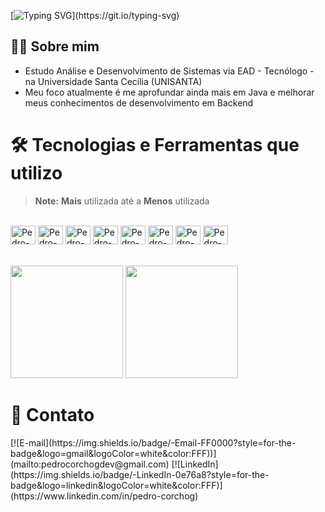 [![Typing SVG](https://readme-typing-svg.demolab.com?font=Fira+Code&size=18&duration=7000&pause=1000&color=F7F7F7&random=false&width=435&lines=Olá,+eu+sou+o+Pedro+Dias+,+Bem+vindo+ao+meu+perfil!)](https://git.io/typing-svg)

## 🙋‍♂️ Sobre mim
- Estudo Análise e Desenvolvimento de Sistemas via EAD - Tecnólogo - na Universidade Santa Cecília (UNISANTA)
- Meu foco atualmente é me aprofundar ainda mais em Java e melhorar meus conhecimentos de desenvolvimento em Backend

# 🛠️ Tecnologias e Ferramentas que utilizo
> **Note:** **Mais** utilizada até a **Menos** utilizada

<div style="display: inline_block"><br>
  <img align="center" height="30" width="40" alt="Pedro-git" src="https://cdn.jsdelivr.net/gh/devicons/devicon@latest/icons/git/git-original.svg" />
  <img align="center" height="30" width="40" alt="Pedro-java" src="https://cdn.jsdelivr.net/gh/devicons/devicon@latest/icons/java/java-original.svg" />
  <img align="center" height="30" width="40" alt="Pedro-html5" src="https://cdn.jsdelivr.net/gh/devicons/devicon@latest/icons/html5/html5-original.svg" />
  <img align="center" height="30" width="40" alt="Pedro-css3" src="https://cdn.jsdelivr.net/gh/devicons/devicon@latest/icons/css3/css3-original.svg" />
  <img align="center" height="30" width="40" alt="Pedro-typescript" src="https://cdn.jsdelivr.net/gh/devicons/devicon@latest/icons/typescript/typescript-original.svg" />
  <img align="center" height="30" width="40" alt="Pedro-angular" src="https://cdn.jsdelivr.net/gh/devicons/devicon@latest/icons/angular/angular-original.svg" />
  <img align="center" height="30" width="40" alt="Pedro-javascript" src="https://cdn.jsdelivr.net/gh/devicons/devicon@latest/icons/javascript/javascript-original.svg" />                         
  <img align="center" height="30" width="40" alt="Pedro-csharp" src="https://cdn.jsdelivr.net/gh/devicons/devicon@latest/icons/csharp/csharp-original.svg" />
</div>
<br><br>

<div>
  <img height="180em" src="https://github-readme-stats.vercel.app/api?username=devpedro-dias&show_icons=true&theme=transparent"/>
  <img height="180em" src="https://github-readme-stats.vercel.app/api/top-langs/?username=devpedro-dias&layout=compact&theme=transparent"/>
</div>

# 📲 Contato
<div>
  [![E-mail](https://img.shields.io/badge/-Email-FF0000?style=for-the-badge&logo=gmail&logoColor=white&color:FFF))](mailto:pedrocorchogdev@gmail.com)
  [![LinkedIn](https://img.shields.io/badge/-LinkedIn-0e76a8?style=for-the-badge&logo=linkedin&logoColor=white&color:FFF)](https://www.linkedin.com/in/pedro-corchog)
</div>
